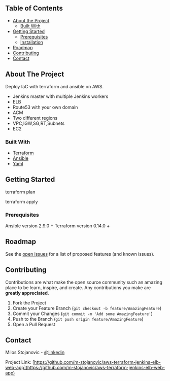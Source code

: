 <!-- TABLE OF CONTENTS -->
## Table of Contents

* [About the Project](#about-the-project)
  * [Built With](#built-with)
* [Getting Started](#getting-started)
  * [Prerequisites](#prerequisites)
  * [Installation](#installation)
* [Roadmap](#roadmap)
* [Contributing](#contributing)
* [Contact](#contact)


<!-- ABOUT THE PROJECT -->
## About The Project

Deploy IaC with terraform and ansible on AWS.
- Jenkins master with multiple Jenkins workers
- ELB
- Route53 with your own domain
- ACM
- Two different regions
- VPC,IGW,SG,RT,Subnets
- EC2

### Built With

* [Terraform](https://terraform.io)
* [Ansible](https://ansible.com)
* [Yaml](https://yaml.com)

## Getting Started

terraform plan

terraform apply


### Prerequisites

Ansible   version 2.9.0 +
Terraform version 0.14.0 +

<!-- ROADMAP -->
## Roadmap

See the [open issues](https://github.com/aws-terraform-jenkins-elb-web-app/issues) for a list of proposed features (and known issues).

<!-- CONTRIBUTING -->
## Contributing

Contributions are what make the open source community such an amazing place to be learn, inspire, and create. Any contributions you make are **greatly appreciated**.

1. Fork the Project
2. Create your Feature Branch (`git checkout -b feature/AmazingFeature`)
3. Commit your Changes (`git commit -m 'Add some AmazingFeature'`)
4. Push to the Branch (`git push origin feature/AmazingFeature`)
5. Open a Pull Request


<!-- CONTACT -->
## Contact

Milos Stojanovic - [@linkedin](https://www.linkedin.com/in/infomilosstojanovic/)

Project Link: [https://github.com/m-stojanovic/aws-terraform-jenkins-elb-web-app](https://github.com/m-stojanovic/aws-terraform-jenkins-elb-web-app)
